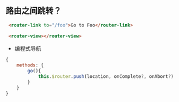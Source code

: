## 路由之间跳转？

```html
 <router-link to="/foo">Go to Foo</router-link>

 <router-view></router-view>
```

+ 编程式导航

```js
{
	methods: {
		go(){
			this.$router.push(location, onComplete?, onAbort?)
		}
	}
}
```